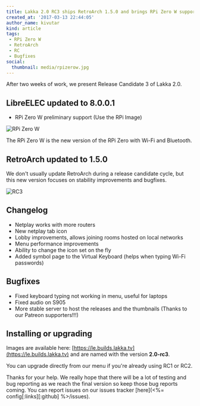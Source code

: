 ```yaml
---
title: Lakka 2.0 RC3 ships RetroArch 1.5.0 and brings RPi Zero W support
created_at: '2017-03-13 22:44:05'
author_name: kivutar
kind: article
tags:
 - RPi Zero W
 - RetroArch
 - RC
 - Bugfixes
social:
  thumbnail: media/rpizerow.jpg
---
```


After two weeks of work, we present Release Candidate 3 of Lakka 2.0.

## LibreELEC updated to 8.0.0.1

 * RPi Zero W preliminary support (Use the RPi Image)

![RPi Zero W](media/rpizerow.jpg)

The RPi Zero W is the new version of the RPi Zero with Wi-Fi and Bluetooth.

## RetroArch updated to 1.5.0

We don't usually update RetroArch during a release candidate cycle, but this new version focuses on stability improvements and bugfixes.

![RC3](media/rc3.png)

## Changelog

 * Netplay works with more routers
 * New netplay tab icon
 * Lobby improvements, allows joining rooms hosted on local networks
 * Menu performance improvements
 * Ability to change the icon set on the fly
 * Added symbol page to the Virtual Keyboard (helps when typing Wi-Fi passwords)

## Bugfixes

 * Fixed keyboard typing not working in menu, useful for laptops
 * Fixed audio on S905
 * More stable server to host the releases and the thumbnails (Thanks to our Patreon supporters!!!)

## Installing or upgrading

Images are available here: [https://le.builds.lakka.tv](https://le.builds.lakka.tv) and are named with the version **2.0-rc3**.

You can upgrade directly from our menu if you're already using RC1 or RC2.

Thanks for your help. We really hope that there will be a lot of testing and bug reporting as we reach the final version so keep those bug reports coming. You can report issues on our issues tracker [here](<%= config[:links][:github] %>/issues). 
